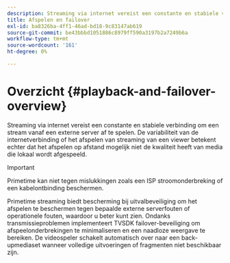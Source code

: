 ```yaml
---
description: Streaming via internet vereist een constante en stabiele verbinding om een stream vanaf een externe server af te spelen. De variabiliteit van de internetverbinding of het afspelen van streaming van een viewer betekent echter dat het afspelen op afstand mogelijk niet de kwaliteit heeft van media die lokaal wordt afgespeeld.
title: Afspelen en failover
exl-id: ba8326ba-4ff1-46ad-bd18-9c83147ab619
source-git-commit: be43bbbd1051886c8979ff590a3197b2a7249b6a
workflow-type: tm+mt
source-wordcount: '161'
ht-degree: 0%

---
```


# Overzicht {#playback-and-failover-overview}

Streaming via internet vereist een constante en stabiele verbinding om een stream vanaf een externe server af te spelen. De variabiliteit van de internetverbinding of het afspelen van streaming van een viewer betekent echter dat het afspelen op afstand mogelijk niet de kwaliteit heeft van media die lokaal wordt afgespeeld.

>[!IMPORTANT]
>
>Primetime kan niet tegen mislukkingen zoals een ISP stroomonderbreking of een kabelontbinding beschermen.

Primetime streaming biedt bescherming bij uitvalbeveiliging om het afspelen te beschermen tegen bepaalde externe serverfouten of operationele fouten, waardoor u beter kunt zien. Ondanks transmissieproblemen implementeert TVSDK failover-beveiliging om afspeelonderbrekingen te minimaliseren en een naadloze weergave te bereiken. De videospeler schakelt automatisch over naar een back-upmediaset wanneer volledige uitvoeringen of fragmenten niet beschikbaar zijn.
